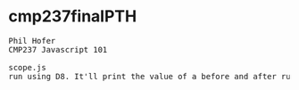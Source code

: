 # cmp237finalPTH

<pre>
Phil Hofer
CMP237 Javascript 101

scope.js
run using D8. It'll print the value of a before and after running a function.


</pre>
